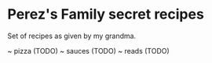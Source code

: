 # Perez's Family secret recipes

Set of recipes as given by my grandma.

~ pizza (TODO)
~ sauces (TODO)
~ reads (TODO)